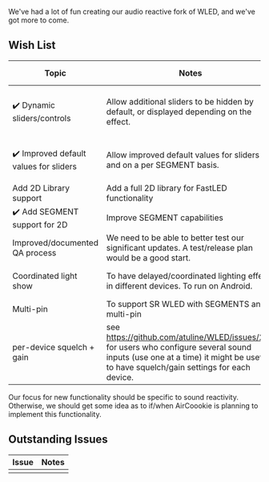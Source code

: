 We've had a lot of fun creating our audio reactive fork of WLED, and we've got more to come.

## Wish List
| Topic  | Notes | Skills Required |
| ------------- | ------------- |-- |
| ✔️ Dynamic sliders/controls | Allow additional sliders to be hidden by default, or displayed depending on the effect.  | Javascript, XML, JSON, HTML, CSS |
| ✔️ Improved default values for sliders | Allow improved default values for sliders and on a per SEGMENT basis. | Javascript, XML, JSON, HTML |
| Add 2D Library support | Add a full 2D library for FastLED functionality | C, System |
| ✔️ Add SEGMENT support for 2D | Improve SEGMENT capabilities | Everything |
| Improved/documented QA process | We need to be able to better test our significant updates. A test/release plan would be a good start. | ITIL
| Coordinated light show | To have delayed/coordinated lighting effects in different devices. To run on Android.| Kotlin (for Android), C
| Multi-pin | To support SR WLED with SEGMENTS and multi-pin
|per-device squelch + gain | see https://github.com/atuline/WLED/issues/221 <br /> for users who configure several sound inputs (use one at a time) it might be useful to have squelch/gain settings for each device.| C++

Our focus for new functionality should be specific to sound reactivity. Otherwise, we should get some idea as to if/when AirCoookie is planning to implement this functionality.

## Outstanding Issues
| Issue  | Notes |
| ------------- | ------------- |
| |  |

